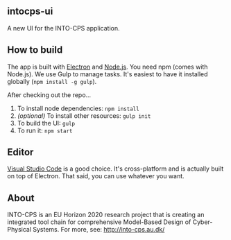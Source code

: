 intocps-ui
---
A new UI for the INTO-CPS application. 


How to build
---
The app is built with [Electron](http://electron.atom.io/) and
[Node.js](https://nodejs.org/). You need npm (comes with Node.js). We use Gulp
to manage tasks. It's easiest to have it installed globally (`npm install -g
gulp`). 

After checking out the repo...

1. To install node dependencies: `npm install`
2. *(optional)* To install other resources: `gulp init`
3. To build the UI: `gulp`
4. To run it: `npm start`


Editor
---
[Visual Studio Code](https://code.visualstudio.com/) is a good choice. It's
cross-platform and is actually built on top of Electron. That said, you can use
whatever you want.


About
---
INTO-CPS is an EU Horizon 2020 research project that is creating an integrated
tool chain for comprehensive Model-Based Design of Cyber-Physical Systems.  For
more, see: http://into-cps.au.dk/

